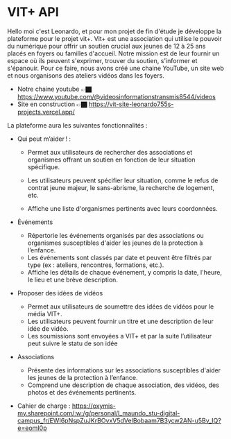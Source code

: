 # VIT+ API

Hello moi c'est Leonardo, et pour mon projet de fin d'étude je développe la plateforme pour le projet vit+.
Vit+ est une association qui utilise le pouvoir du numérique pour offrir un soutien crucial aux jeunes de 12 à 25 ans placés en foyers ou familles d'accueil. Notre mission est de leur fournir un espace où ils peuvent s'exprimer, trouver du soutien, s'informer et s'épanouir. Pour ce faire, nous avons créé une chaine YouTube, un site web et nous organisons des ateliers vidéos dans les foyers.

- Notre chaine youtube 👉🏿 https://www.youtube.com/@videosinformationstransmis8544/videos
- Site en construction 👉🏿 https://vit-site-leonardo755s-projects.vercel.app/

La plateforme aura les suivantes fonctionnalités :

- Qui peut m’aider ! :

  - Permet aux utilisateurs de rechercher des associations et organismes offrant un soutien en fonction de leur situation spécifique.

  - Les utilisateurs peuvent spécifier leur situation, comme le refus de contrat jeune majeur, le sans-abrisme, la recherche de logement, etc.

  - Affiche une liste d'organismes pertinents avec leurs coordonnées.

- Événements

  - Répertorie les événements organisés par des associations ou organismes susceptibles d'aider les jeunes de la protection à l’enfance.
  - Les événements sont classés par date et peuvent être filtrés par type (ex : ateliers, rencontres, formations, etc.).
  - Affiche les détails de chaque événement, y compris la date, l'heure, le lieu et une brève description.

- Proposer des idées de vidéos

  - Permet aux utilisateurs de soumettre des idées de vidéos pour le média VIT+.
  - Les utilisateurs peuvent fournir un titre et une description de leur idée de vidéo.
  - Les soumissions sont envoyées a VIT+ et par la suite l’utilisateur peut suivre le statu de son idée

- Associations

  - Présente des informations sur les associations susceptibles d'aider les jeunes de la protection à l’enfance.
  - Comprend une description de chaque association, des vidéos, des photos et des événements pertinents.

- Cahier de charge : https://oxymis-my.sharepoint.com/:w:/g/personal/l_maundo_stu-digital-campus_fr/EWI6pNspZuJKrBOvxV5dVeIBobaam7B3ycw2AN-u5Bv_IQ?e=eomI0p
